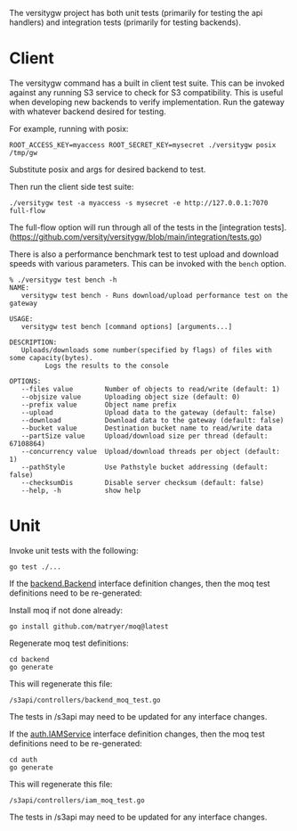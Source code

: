 The versitygw project has both unit tests (primarily for testing the api handlers) and integration tests (primarily for testing backends).

# Client
The versitygw command has a built in client test suite. This can be invoked against any running S3 service to check for S3 compatibility. This is useful when developing new backends to verify implementation. Run the gateway with whatever backend desired for testing.

For example, running with posix:
```
ROOT_ACCESS_KEY=myaccess ROOT_SECRET_KEY=mysecret ./versitygw posix /tmp/gw
```
Substitute posix and args for desired backend to test.

Then run the client side test suite:
```
./versitygw test -a myaccess -s mysecret -e http://127.0.0.1:7070 full-flow
```
The full-flow option will run through all of the tests in the [integration tests].(https://github.com/versity/versitygw/blob/main/integration/tests.go)

There is also a performance benchmark test to test upload and download speeds with various parameters. This can be invoked with the `bench` option.
```
% ./versitygw test bench -h       
NAME:
   versitygw test bench - Runs download/upload performance test on the gateway

USAGE:
   versitygw test bench [command options] [arguments...]

DESCRIPTION:
   Uploads/downloads some number(specified by flags) of files with some capacity(bytes).
         Logs the results to the console

OPTIONS:
   --files value        Number of objects to read/write (default: 1)
   --objsize value      Uploading object size (default: 0)
   --prefix value       Object name prefix
   --upload             Upload data to the gateway (default: false)
   --download           Download data to the gateway (default: false)
   --bucket value       Destination bucket name to read/write data
   --partSize value     Upload/download size per thread (default: 67108864)
   --concurrency value  Upload/download threads per object (default: 1)
   --pathStyle          Use Pathstyle bucket addressing (default: false)
   --checksumDis        Disable server checksum (default: false)
   --help, -h           show help
```

# Unit
Invoke unit tests with the following:
```
go test ./...
```

If the [backend.Backend](https://github.com/versity/versitygw/blob/main/backend/backend.go#L28) interface definition changes, then the moq test definitions need to be re-generated:

Install moq if not done already:
```
go install github.com/matryer/moq@latest
```
Regenerate moq test definitions:
```
cd backend
go generate
```
This will regenerate this file:
```
/s3api/controllers/backend_moq_test.go
```
The tests in /s3api may need to be updated for any interface changes.

If the [auth.IAMService](https://github.com/versity/versitygw/blob/main/auth/iam.go#L31) interface definition changes, then the moq test definitions need to be re-generated:
```
cd auth
go generate
```
This will regenerate this file:
```
/s3api/controllers/iam_moq_test.go
```
The tests in /s3api may need to be updated for any interface changes.

